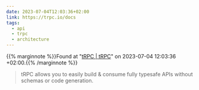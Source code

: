 ```yaml
---
date: 2023-07-04T12:03:36+02:00
link: https://trpc.io/docs
tags:
  - api
  - trpc
  - architecture
---
```

{{% marginnote %}}Found at "[tRPC | tRPC](https://web.archive.org/web/20230704120336/https://trpc.io/docs)" on 2023-07-04 12:03:36 +02:00.{{% /marginnote %}}

> tRPC allows you to easily build & consume fully typesafe APIs without schemas or code generation.
